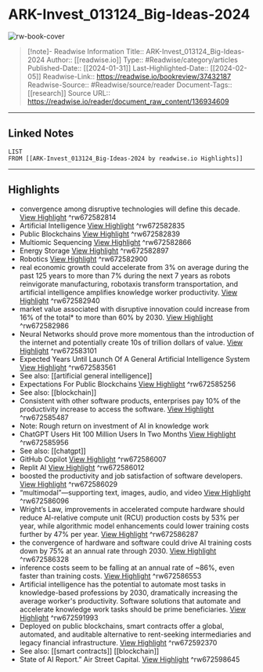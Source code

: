 # ARK-Invest_013124_Big-Ideas-2024

![rw-book-cover](https://readwise-assets.s3.amazonaws.com/media/uploaded_book_covers/profile_174804/5uPhjGv_FHjjGDxtkmaHa6_2wl9sxbooZVeO6fzkY30-cove_K12f8ui.png)
<br>
>[!note]- Readwise Information
>Title:: ARK-Invest_013124_Big-Ideas-2024
>Author:: [[readwise.io]]
>Type:: #Readwise/category/articles
>Published-Date:: [[2024-01-31]]
>Last-Highlighted-Date:: [[2024-02-05]]
>Readwise-Link:: https://readwise.io/bookreview/37432187
>Readwise-Source:: #Readwise/source/reader
>Document-Tags:: [[research]] 
>Source URL:: https://readwise.io/reader/document_raw_content/136934609
--- 

## Linked Notes
```dataview
LIST
FROM [[ARK-Invest_013124_Big-Ideas-2024 by readwise.io Highlights]]
```

---

## Highlights
- convergence among disruptive technologies will define this decade. [View Highlight](https://readwise.io/open/672582814) ^rw672582814
- Artificial Intelligence [View Highlight](https://readwise.io/open/672582835) ^rw672582835
- Public Blockchains [View Highlight](https://readwise.io/open/672582839) ^rw672582839
- Multiomic Sequencing [View Highlight](https://readwise.io/open/672582866) ^rw672582866
- Energy Storage [View Highlight](https://readwise.io/open/672582897) ^rw672582897
- Robotics [View Highlight](https://readwise.io/open/672582900) ^rw672582900
- real economic growth could accelerate from 3% on average during the past 125 years to more than 7% during the next 7 years as robots reinvigorate manufacturing, robotaxis transform transportation, and artificial intelligence amplifies knowledge worker productivity. [View Highlight](https://readwise.io/open/672582940) ^rw672582940
- market value associated with disruptive innovation could increase from 16% of the total* to more than 60% by 2030. [View Highlight](https://readwise.io/open/672582986) ^rw672582986
- Neural Networks should prove more momentous than the introduction of the internet and potentially create 10s of trillion dollars of value. [View Highlight](https://readwise.io/open/672583101) ^rw672583101
- Expected Years Until Launch Of A General Artificial Intelligence System [View Highlight](https://readwise.io/open/672583561) ^rw672583561 
- See also: [[artificial general intelligence]] 
- Expectations For Public Blockchains [View Highlight](https://readwise.io/open/672585256) ^rw672585256 
- See also: [[blockchain]] 
- Consistent with other software products, enterprises pay 10% of the productivity increase to access the software. [View Highlight](https://readwise.io/open/672585487) ^rw672585487
- Note: Rough return on investment of AI in knowledge work
- ChatGPT Users Hit 100 Million Users In Two Months [View Highlight](https://readwise.io/open/672585956) ^rw672585956 
- See also: [[chatgpt]] 
- GitHub Copilot [View Highlight](https://readwise.io/open/672586007) ^rw672586007
- Replit AI [View Highlight](https://readwise.io/open/672586012) ^rw672586012
- boosted the productivity and job satisfaction of software developers. [View Highlight](https://readwise.io/open/672586029) ^rw672586029
- “multimodal”—supporting text, images, audio, and video [View Highlight](https://readwise.io/open/672586096) ^rw672586096
- Wright’s Law, improvements in accelerated compute hardware should reduce AI-relative compute unit (RCU) production costs by 53% per year, while algorithmic model enhancements could lower training costs further by 47% per year. [View Highlight](https://readwise.io/open/672586287) ^rw672586287
- the convergence of hardware and software could drive AI training costs down by 75% at an annual rate through 2030. [View Highlight](https://readwise.io/open/672586328) ^rw672586328
- inference costs seem to be falling at an annual rate of ~86%, even faster than training costs. [View Highlight](https://readwise.io/open/672586553) ^rw672586553
- Artificial intelligence has the potential to automate most tasks in knowledge-based professions by 2030, dramatically increasing the average worker's productivity. Software solutions that automate and accelerate knowledge work tasks should be prime beneficiaries. [View Highlight](https://readwise.io/open/672591993) ^rw672591993
- Deployed on public blockchains, smart contracts offer a global, automated, and auditable alternative to rent-seeking intermediaries and legacy financial infrastructure. [View Highlight](https://readwise.io/open/672592370) ^rw672592370 
- See also: [[smart contracts]] [[blockchain]] 
- State of AI Report.” Air Street Capital. [View Highlight](https://readwise.io/open/672598645) ^rw672598645

